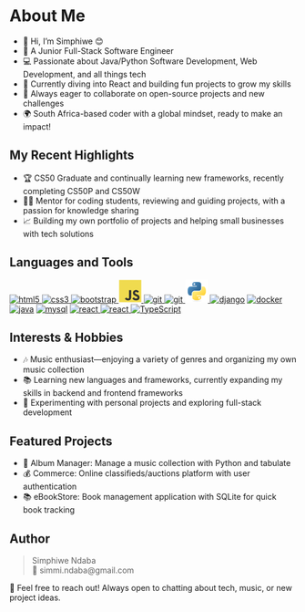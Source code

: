 # About Me

- 👋 Hi, I’m Simphiwe 😊
- 🎯 A Junior Full-Stack Software Engineer
- 💻 Passionate about Java/Python Software Development, Web Development, and all things tech
- 🌱 Currently diving into React and building fun projects to grow my skills
- 🚀 Always eager to collaborate on open-source projects and new challenges
- 🌍 South Africa-based coder with a global mindset, ready to make an impact!

## My Recent Highlights
- 🏆 CS50 Graduate and continually learning new frameworks, recently completing CS50P and CS50W
- 🧑‍🏫 Mentor for coding students, reviewing and guiding projects, with a passion for knowledge sharing
- 📈 Building my own portfolio of projects and helping small businesses with tech solutions

## Languages and Tools
<p> 
<a href="https://www.w3.org/html/" target="_blank" rel="noreferrer"> <img
    src="https://cdn.jsdelivr.net/gh/devicons/devicon/icons/html5/html5-original.svg" alt="html5"
    width="40" height="40" /> </a>
<a href="https://www.w3schools.com/css/" target="_blank" rel="noreferrer"> <img
    src="https://cdn.jsdelivr.net/gh/devicons/devicon/icons/css3/css3-original.svg" alt="css3"
    width="40" height="40" /> </a>
<a href="https://getbootstrap.com" target="_blank" rel="noreferrer"> <img
    src="https://cdn.jsdelivr.net/gh/devicons/devicon/icons/bootstrap/bootstrap-original.svg"
    alt="bootstrap" width="40" height="40" /> </a>
<a href="https://developer.mozilla.org/en-US/docs/Web/JavaScript" target="_blank" rel="noreferrer"> <img
    src="https://raw.githubusercontent.com/devicons/devicon/master/icons/javascript/javascript-original.svg"
    alt="javascript" width="40" height="40" /> </a>
<a href="https://github.com/" target="_blank" rel="noreferrer"> <img
    src="https://cdn.jsdelivr.net/gh/devicons/devicon/icons/github/github-original.svg" alt="git" width="40"
    height="40" /> </a>
<a href="https://gitlab.com/" target="_blank" rel="noreferrer"> <img
src="https://cdn.jsdelivr.net/gh/devicons/devicon@latest/icons/gitlab/gitlab-original.svg" alt="git" width="40"
height="40" /> </a>
<a href="https://www.python.org" target="_blank" rel="noreferrer"> <img
    src="https://raw.githubusercontent.com/devicons/devicon/master/icons/python/python-original.svg" alt="python"
    width="40" height="40" /> </a>
<a href="https://www.docker.com" target="_blank" rel="noreferrer"><img
    src="https://cdn.jsdelivr.net/gh/devicons/devicon/icons/django/django-plain.svg" alt="django" width="40"
    height="40" /></a>
<a href="" target="_blank" rel="noreferrer">
  <img src="https://cdn.jsdelivr.net/gh/devicons/devicon/icons/docker/docker-original.svg" alt="docker" width="40"
    height="40" /></a>
<a href="https://www.java.com/en/" target="_blank" rel="noreferrer">
  <img src="https://cdn.jsdelivr.net/gh/devicons/devicon/icons/java/java-original.svg" alt="java" width="40"
    height="40" /></a>
<a href="https://www.mysql.com" target="_blank" rel="noreferrer">
  <img src="https://cdn.jsdelivr.net/gh/devicons/devicon/icons/mysql/mysql-original-wordmark.svg" alt="mysql" width="40"
    height="40" /></a>
<a href="https://www.postgresql.org" target="_blank" rel="noreferrer">
  <img src="https://cdn.jsdelivr.net/gh/devicons/devicon@latest/icons/postgresql/postgresql-original.svg" alt="react" width="40"
    height="40"/>
</a>
<a href="https://reactjs.org" target="_blank" rel="noreferrer">
  <img src="https://cdn.jsdelivr.net/gh/devicons/devicon@latest/icons/react/react-original.svg" alt="react" width="40"
    height="40"/>
</a>
<a href="https://www.typescriptlang.org/" target="_blank" rel="noreferrer">
  <img
    src="https://cdn.jsdelivr.net/gh/devicons/devicon@latest/icons/typescript/typescript-original.svg"
    alt="TypeScript"
    width="40"
    height="40"
  />
</a>
</p>

## Interests & Hobbies
- 🎶 Music enthusiast—enjoying a variety of genres and organizing my own music collection
- 📚 Learning new languages and frameworks, currently expanding my skills in backend and frontend frameworks
- 🌱 Experimenting with personal projects and exploring full-stack development

## Featured Projects
- 📘 Album Manager: Manage a music collection with Python and tabulate
- 💰 Commerce: Online classifieds/auctions platform with user authentication
- 📚 eBookStore: Book management application with SQLite for quick book tracking


<h2>Author</h2>
<blockquote>
Simphiwe Ndaba <br>
📧 simmi.ndaba@gmail.com
</blockquote>
💬 Feel free to reach out! Always open to chatting about tech, music, or new project ideas.


